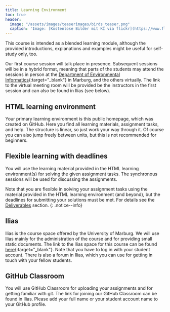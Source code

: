 ```yaml
---
title: Learning Environment
toc: true
header:
  image: "/assets/images/teaserimages/birds_teaser.png"
  caption: 'Image: [Kostenlose Bilder mit KI via flickr](https://www.flickr.com/photos/ai_universe/53440008559/); [CC BY 2.0 DEED](https://creativecommons.org/licenses/by/2.0/); image cropped'
---
```


This course is intended as a blended learning module, although the provided introductions, explanations and examples might be useful for self-study only, too.
<!--more-->

Our first course session will talk place in presence. 
Subsequent sessions will be in a hybrid format, meaning that parts of the students may attend the sessions in person 
at the [Department of Environmental Informatics](https://www.uni-marburg.de/en/fb19/disciplines/physisch/environmentalinformatics){:target="_blank"} in Marburg,
and the others virtually. The link to the virtual meeting room will be provided be the instructors in the first session and can also be found in Ilias (see below).



## HTML learning environment

Your primary learning environment is this public homepage, which was created on GitHub.
Here you find all learning materials, assignment tasks, and help.
The structure is linear, so just work your way through it. 
Of course you can also jump freely between units, but this is not recommended for beginners.


## Flexible learning with deadlines

You will use the learning material provided in the HTML learning environment(s) for solving the given assignment tasks.
The synchronous sessions will be used for discussing the assignments.

Note that you are flexible in solving your assignment tasks using the material provided in the HTML learning environment (and beyond), 
but the deadlines for submitting your solutions must be met.
For details see the [Deliverables](/moer-bsc-project-seminar-SDM/unit00/unit00-02_deliverables.html) section.
{: .notice--info}



## Ilias

Ilias is the course space offered by the University of Marburg. 
We will use Ilias mainly for the administration of the course and for providing small static documents.
The link to the Ilias space for this course can be found [here](https://ilias.uni-marburg.de/goto.php?target=crs_3203176){:target="_blank"}.
Note that you have to log in with your student account. 
There is also a forum in Ilias, which you can use for getting in touch with your fellow students.



## GitHub Classroom

You will use GitHub Classroom for uploading your assignments and for getting familiar with git.
The link for joining our GitHub Classroom can be found in Ilias.
Please add your full name or your student account name to your GitHub profile.
